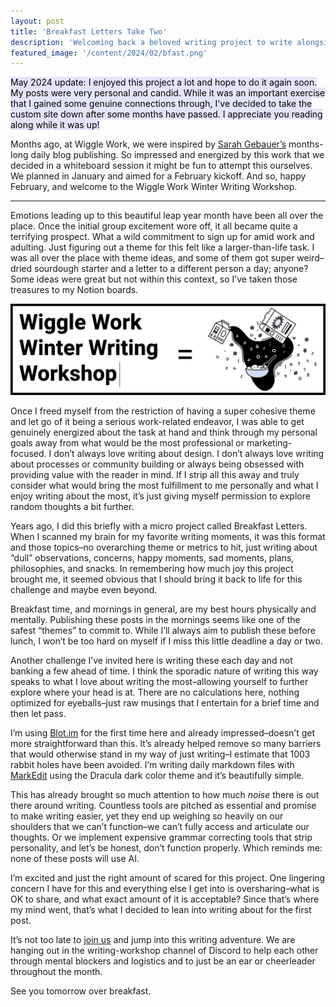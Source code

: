 ```yaml
---
layout: post
title: 'Breakfast Letters Take Two'
description: 'Welcoming back a beloved writing project to write alongside friends.'
featured_image: '/content/2024/02/bfast.png'
---
```

<mark style="background: #E4E3FC;">May 2024 update: I enjoyed this project a lot and hope to do it again soon. My posts were very personal and candid. While it was an important exercise that I gained some genuine connections through, I've decided to take the custom site down after some months have passed. I appreciate you reading along while it was up!</mark>

Months ago, at Wiggle Work, we were inspired by [Sarah Gebauer’s](https://www.sarahgebauer.com/) months-long daily blog publishing. So impressed and energized by this work that we decided in a whiteboard session it might be fun to attempt this ourselves. We planned in January and aimed for a February kickoff. And so, happy February, and welcome to the Wiggle Work Winter Writing Workshop.  

<hr />

Emotions leading up to this beautiful leap year month have been all over the place. Once the initial group excitement wore off, it all became quite a terrifying prospect. What a wild commitment to sign up for amid work and adulting. Just figuring out a theme for this felt like a larger-than-life task. I was all over the place with theme ideas, and some of them got super weird–dried sourdough starter and a letter to a different person a day; anyone? Some ideas were great but not within this context, so I’ve taken those treasures to my Notion boards. 

![Wiggle Work Writing Challenge text plus breakfast letter graphic with alphabet cereal](/content/2024/02/bfast-ww.png)

Once I freed myself from the restriction of having a super cohesive theme and let go of it being a serious work-related endeavor, I was able to get genuinely energized about the task at hand and think through my personal goals away from what would be the most professional or marketing-focused. I don’t always love writing about design. I don’t always love writing about processes or community building or always being obsessed with providing value with the reader in mind. If I strip all this away and truly consider what would bring the most fulfillment to me personally and what I enjoy writing about the most, it’s just giving myself permission to explore random thoughts a bit further. 

Years ago, I did this briefly with a micro project called Breakfast Letters. When I scanned my brain for my favorite writing moments, it was this format and those topics–no overarching theme or metrics to hit, just writing about “dull” observations, concerns, happy moments, sad moments, plans, philosophies, and snacks. In remembering how much joy this project brought me, it seemed obvious that I should bring it back to life for this challenge and maybe even beyond.  

Breakfast time, and mornings in general, are my best hours physically and mentally. Publishing these posts in the mornings seems like one of the safest “themes” to commit to. While I’ll always aim to publish these before lunch, I won’t be too hard on myself if I miss this little deadline a day or two.

Another challenge I’ve invited here is writing these each day and not banking a few ahead of time. I think the sporadic nature of writing this way speaks to what I love about writing the most–allowing yourself to further explore where your head is at. There are no calculations here, nothing optimized for eyeballs–just raw musings that I entertain for a brief time and then let pass. 

I’m using [Blot.im](https://blot.im/) for the first time here and already impressed–doesn’t get more straightforward than this. It’s already helped remove so many barriers that would otherwise stand in my way of just writing–I estimate that 1003 rabbit holes have been avoided. I’m writing daily markdown files with [MarkEdit](https://github.com/MarkEdit-app/MarkEdit) using the Dracula dark color theme and it’s beautifully simple. 

This has already brought so much attention to how much *noise* there is out there around writing. Countless tools are pitched as essential and promise to make writing easier, yet they end up weighing so heavily on our shoulders that we can’t function–we can’t fully access and articulate our thoughts. Or we implement expensive grammar correcting tools that strip personality, and let’s be honest, don’t function properly. Which reminds me: none of these posts will use AI.  

I’m excited and just the right amount of scared for this project. One lingering concern I have for this and everything else I get into is oversharing–what is OK to share, and what exact amount of it is acceptable? Since that’s where my mind went, that’s what I decided to lean into writing about for the first post. 

It’s not too late to [join us](https://wiggle.work/) and jump into this writing adventure. We are hanging out in the writing-workshop channel of Discord to help each other through mental blockers and logistics and to just be an ear or cheerleader throughout the month. 

See you tomorrow over breakfast.